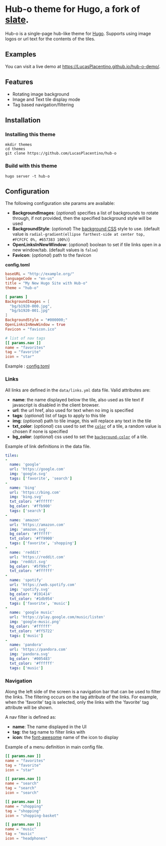 # Hub-o theme for Hugo, a fork of [slate](https://github.com/gesquive/slate).


Hub-o is a single-page hub-like theme for [Hugo](http://gohugo.io/). Supports using image logos or url text for the contents of the tiles.


## Examples

You can visit a live demo at https://LucasPlacentino.github.io/hub-o-demo/.

## Features
 - Rotating image background
 - Image and Text tile display mode
 - Tag based navigation/filtering


## Installation

### Installing this theme

    mkdir themes
    cd themes
    git clone https://github.com/LucasPlacentino/hub-o

### Build with this theme

    hugo server -t hub-o

## Configuration

The following configuration site params are available:

- **BackgroundImages**: (_optional_) specifies a list of backgrounds to rotate through, if not provided, then the specified background style will be used
- **BackgroundStyle**: (_optional_) The [background CSS](https://developer.mozilla.org/en-US/docs/Web/CSS/background) style to use. (default value is `radial-gradient(ellipse farthest-side at center top, #FCFCFC 0%, #657383 100%)`)
- **OpenLinksInNewWindow**: (_optional_) boolean to set if tile links open in a new window/tab. (default values is `false`)
- **Favicon**: (_optional_) path to the favicon

**config.toml**

``` toml
baseURL = "http://example.org/"
languageCode = "en-us"
title = "My New Hugo Site with Hub-o"
theme = "hub-o"

[ params ]
BackgroundImages = [
  "bg/b1920-000.jpg",
  "bg/b1920-001.jpg"
]
BackgroundStyle = "#000000;"
OpenLinksInNewWindow = true
Favicon = "favicon.ico"

# list of nav tags
[[ params.nav ]]
name = "favorites"
tag = "favorite"
icon = "star"

```

Example : [config.toml](https://github.com/LucasPlacentino/hub-o-demo/blob/main/config.toml)

### Links

All links are defined in the `data/links.yml` data file. Valid attributes are:

- **name**: the name displayed below the tile, also used as tile text if javascript is disabled in the client browser.
- **url**: the url href, also used for text when no img is specified
- **tags**: (_optional_) list of tags to apply to this tile
- **img**: (_optional_) path to tile image, this will replace any text in the tile
-  **txt_color**: (_optional_) css used to set the [`color`](https://developer.mozilla.org/en-US/docs/Web/CSS/color) of a tile, a random value is chosen if none is specified
- **bg_color**: (_optional_) css used to set the [`background-color`](https://developer.mozilla.org/en-US/docs/Web/CSS/background-color) of a tile.

Example of link definitions in the data file.

``` yaml
tiles:
-
  name: 'google'
  url: 'https://google.com'
  img: 'google.svg'
  tags: ['favorite', 'search']
-
  name: 'bing'
  url: 'https://bing.com'
  img: 'bing.svg'
  txt_color: '#ffffff'
  bg_color: '#ffb900'
  tags: ['search']
-
  name: 'amazon'
  url: 'https://amazon.com'
  img: 'amazon.svg'
  bg_color: '#ffffff'
  txt_color: '#ff9900'
  tags: ['favorite', 'shopping']
-
  name: 'reddit'
  url: 'https://reddit.com'
  img: 'reddit.svg'
  bg_color: '#5f99cf'
  txt_color: '#ffffff'
-
  name: 'spotify'
  url: 'https://web.spotify.com'
  img: 'spotify.svg'
  bg_color: '#191414'
  txt_color: '#1db954'
  tags: ['favorite', 'music']
-
  name: 'google music'
  url: 'https://play.google.com/music/listen'
  img: 'google-music.png'
  bg_color: '#ffffff'
  txt_color: '#ff5722'
  tags: ['music']
-
  name: 'pandora'
  url: 'https://pandora.com'
  img: 'pandora.svg'
  bg_color: '#005483'
  txt_color: '#ffffff'
  tags: ['music']
```

### Navigation

Along the left side of the screen is a navigation bar that can be used to filter the links. The filtering occurs on the tag attribute of the links. For example, when the 'favorite' tag is selected, only the links with the 'favorite' tag attribute will be shown.

A nav filter is defined as:

- **name**: The name displayed in the UI
- **tag**: the tag name to filter links with
- **icon**: the [font-awesome](http://fontawesome.io/icons/) name of the icon to display

Example of a menu definition in main config file.


``` toml
[[ params.nav ]]
name = "favorites"
tag = "favorite"
icon = "star"

[[ params.nav ]]
name = "search"
tag = "search"
icon = "search"

[[ params.nav ]]
name = "shopping"
tag = "shopping"
icon = "shopping-basket"

[[ params.nav ]]
name = "music"
tag = "music"
icon = "headphones"
```
